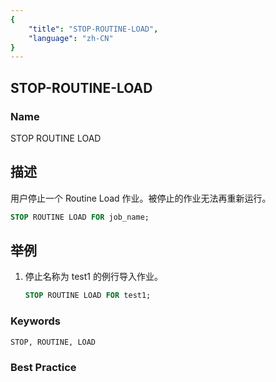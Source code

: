```yaml
---
{
    "title": "STOP-ROUTINE-LOAD",
    "language": "zh-CN"
}
---
```


## STOP-ROUTINE-LOAD

### Name

STOP ROUTINE LOAD

## 描述

用户停止一个 Routine Load 作业。被停止的作业无法再重新运行。

```sql
STOP ROUTINE LOAD FOR job_name;
```

## 举例

1. 停止名称为 test1 的例行导入作业。

   ```sql
   STOP ROUTINE LOAD FOR test1;
   ```

### Keywords

    STOP, ROUTINE, LOAD

### Best Practice

